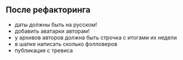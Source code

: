 ## После рефакторинга
* даты должны быть на русском!
* добавить аватарки авторам!
* у архивов авторов должна быть строчка с итогами их недели
* в шапке написать сколько фолловеров
* публикация с тревиса
